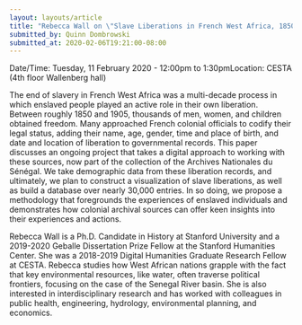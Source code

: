 ```yaml
---
layout: layouts/article
title: "Rebecca Wall on \"Slave Liberations in French West Africa, 1850–1905: A (Very) Preliminary Digital Model\""
submitted_by: Quinn Dombrowski
submitted_at: 2020-02-06T19:21:00-08:00
---
```



Date/Time: Tuesday, 11 February 2020 - 12:00pm to 1:30pmLocation: CESTA (4th floor Wallenberg hall) 

The end of slavery in French West Africa was a multi-decade process in which enslaved people played an active role in their own liberation. Between roughly 1850 and 1905, thousands of men, women, and children obtained freedom. Many approached French colonial officials to codify their legal status, adding their name, age, gender, time and place of birth, and date and location of liberation to governmental records. This paper discusses an ongoing project that takes a digital approach to working with these sources, now part of the collection of the Archives Nationales du Sénégal. We take demographic data from these liberation records, and ultimately, we plan to construct a visualization of slave liberations, as well as build a database over nearly 30,000 entries. In so doing, we propose a methodology that foregrounds the experiences of enslaved individuals and demonstrates how colonial archival sources can offer keen insights into their experiences and actions.


Rebecca Wall is a Ph.D. Candidate in History at Stanford University and a 2019-2020 Geballe Dissertation Prize Fellow at the Stanford Humanities Center. She was a 2018-2019 Digital Humanities Graduate Research Fellow at CESTA. Rebecca studies how West African nations grapple with the fact that key environmental resources, like water, often traverse political frontiers, focusing on the case of the Senegal River basin. She is also interested in interdisciplinary research and has worked with colleagues in public health, engineering, hydrology, environmental planning, and economics.


 


